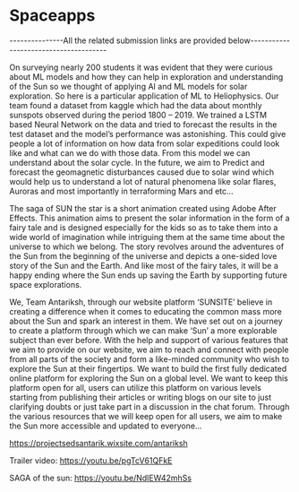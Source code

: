 # Spaceapps


---------------All the related submission links are provided below--------------------------------------


On surveying nearly 200 students it was evident that they were curious about ML models and how they can help in exploration and understanding of the Sun so we thought of applying AI and ML models for solar exploration.
So here is a particular application of ML to Heliophysics. Our team found a dataset from kaggle which had the data about monthly sunspots observed during the period 1800 – 2019. We trained a LSTM based Neural Network on the data and tried to forecast the results in the test dataset and the model’s performance was astonishing. This could give people a lot of information on how data from solar expeditions could look like and what can we do with those data. From this model we can understand about the solar cycle.
In the future, we aim to Predict and forecast the geomagnetic disturbances caused due to solar wind which would help us to understand a lot of natural phenomena like solar flares, Auroras and most importantly in terraforming Mars and etc…
 
 
 
 
 
The saga of SUN the star is a short animation created using Adobe After Effects. This animation aims to present the solar information in the form of a fairy tale and is designed especially for the kids so as to take them into a wide world of imagination while intriguing them at the same time about the universe to which we belong. The story revolves around the adventures of the Sun from the beginning of the universe and depicts a one-sided love story of the Sun and the Earth. And like most of the fairy tales, it will be a happy ending where the Sun ends up saving the Earth by supporting future space explorations.
 
We, Team Antariksh, through our website platform ‘SUNSITE’ believe in creating a difference when it comes to educating the common mass more about the Sun and spark an interest in them. We have set out on a journey to create a platform through which we can make ‘Sun’ a more explorable subject than ever before. With the help and support of various features that we aim to provide on our website, we aim to reach and connect with people from all parts of the society and form a like-minded community who wish to explore the Sun at their fingertips. We want to build the first fully dedicated online platform for exploring the Sun on a global level. We want to keep this platform open for all, users can utilize this platform on various levels starting from publishing their articles or writing blogs on our site to just clarifying doubts or just take part in a discussion in the chat forum. Through the various resources that we will keep open for all users, we aim to make the Sun more accessible and updated to everyone…


https://projectsedsantarik.wixsite.com/antariksh

Trailer video: https://youtu.be/pgTcV61QFkE

SAGA of the sun: https://youtu.be/NdlEW42mhSs

